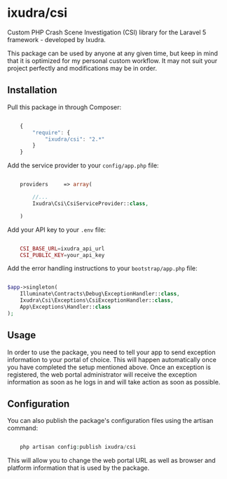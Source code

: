 ixudra/csi
=====================

Custom PHP Crash Scene Investigation (CSI) library for the Laravel 5 framework - developed by Ixudra.

This package can be used by anyone at any given time, but keep in mind that it is optimized for my personal custom workflow. It may not suit your project perfectly and modifications may be in order.



## Installation

Pull this package in through Composer:

```js

    {
        "require": {
            "ixudra/csi": "2.*"
        }
    }

```

Add the service provider to your `config/app.php` file:

```php

    providers     => array(

        //...
        Ixudra\Csi\CsiServiceProvider::class,

    )

```


Add your API key to your `.env` file:

```php

    CSI_BASE_URL=ixudra_api_url
    CSI_PUBLIC_KEY=your_api_key

```

Add the error handling instructions to your `bootstrap/app.php` file:

```php

$app->singleton(
    Illuminate\Contracts\Debug\ExceptionHandler::class,
    Ixudra\Csi\Exceptions\CsiExceptionHandler::class,
    App\Exceptions\Handler::class
);

```



## Usage

In order to use the package, you need to tell your app to send exception information to your portal of choice. This will happen automatically once you have completed the setup mentioned above. Once an exception is registered, the web portal administrator will receive the exception information as soon as he logs in and will take action as soon as possible.



## Configuration

You can also publish the package's configuration files using the artisan command:

```php

    php artisan config:publish ixudra/csi

```

This will allow you to change the web portal URL as well as browser and platform information that is used by the package.

